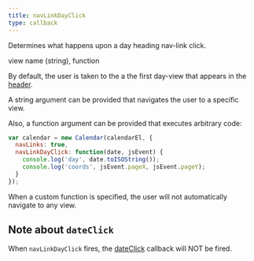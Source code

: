 ```yaml
---
title: navLinkDayClick
type: callback
---
```


Determines what happens upon a day heading nav-link click.

<div class='spec' markdown='1'>
view name (string), function
</div>

By default, the user is taken to the a the first day-view that appears in the [header](header).

A string argument can be provided that navigates the user to a specific view.

Also, a function argument can be provided that executes arbitrary code:

```js
var calendar = new Calendar(calendarEl, {
  navLinks: true,
  navLinkDayClick: function(date, jsEvent) {
    console.log('day', date.toISOString());
    console.log('coords', jsEvent.pageX, jsEvent.pageY);
  }
});
```

When a custom function is specified, the user will not automatically navigate to any view.


## Note about `dateClick`

When `navLinkDayClick` fires, the [dateClick](dateClick) callback will NOT be fired.
